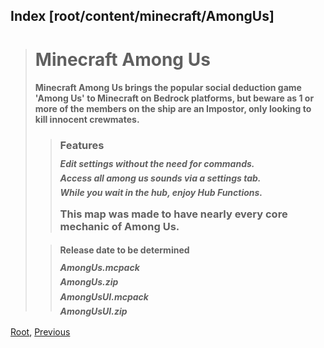 ## Index [root/content/minecraft/AmongUs]
> # Minecraft Among Us
> #### Minecraft Among Us brings the popular social deduction game 'Among Us' to Minecraft on Bedrock platforms, but beware as 1 or more of the members on the ship are an Impostor, only looking to kill innocent crewmates.
> > ### Features
> > ##### Edit settings without the need for commands.
> > ##### Access all among us sounds via a settings tab.
> > ##### While you wait in the hub, enjoy Hub Functions.
> > ### This map was made to have nearly every core mechanic of Among Us.
>
>
> > #### Release date to be determined
> > ##### AmongUs.mcpack
> > ##### AmongUs.zip
> > ##### AmongUsUI.mcpack
> > ##### AmongUsUI.zip

[Root](/), [Previous](../)
<head><style>blockquote>* h5 { line-height:0!important } body { background:url(/assets/images/minecraft_bg.png)!important; background-repeat: no-repeat!important; background-size:cover!important; background-position-x:center!important; } </style><title>Download Minecraft Among Us on Kee Files</title><meta property="og:title" content="Download Minecraft Among Us" /><meta property="twitter:title" content="Download Minecraft Among Us" /></head>
